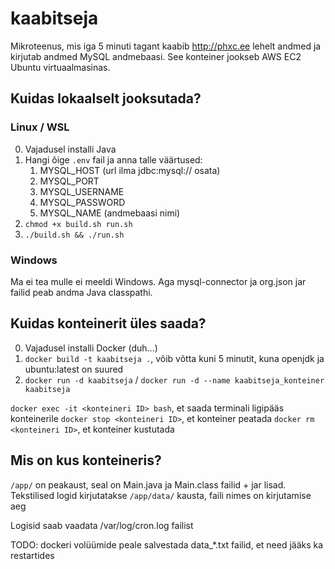 # kaabitseja

Mikroteenus, mis iga 5 minuti tagant kaabib http://phxc.ee lehelt andmed ja kirjutab andmed MySQL andmebaasi. See konteiner jookseb AWS EC2 Ubuntu virtuaalmasinas.

## Kuidas lokaalselt jooksutada?

### Linux / WSL


0. Vajadusel installi Java
1. Hangi õige `.env` fail ja anna talle väärtused:
    1. MYSQL_HOST (url ilma jdbc:mysql:// osata)
    2. MYSQL_PORT
    3. MYSQL_USERNAME
    4. MYSQL_PASSWORD
    5. MYSQL_NAME (andmebaasi nimi)
2. `chmod +x build.sh run.sh`
3. `./build.sh && ./run.sh`

### Windows

Ma ei tea mulle ei meeldi Windows. Aga mysql-connector ja org.json jar failid peab andma Java classpathi.

## Kuidas konteinerit üles saada?

0. Vajadusel installi Docker (duh...)
1. `docker build -t kaabitseja .`, võib võtta kuni 5 minutit, kuna openjdk ja ubuntu:latest on suured
2. `docker run -d kaabitseja` / `docker run -d --name kaabitseja_konteiner kaabitseja`

`docker exec -it <konteineri ID> bash`, et saada terminali ligipääs konteinerile
`docker stop <konteineri ID>`, et konteiner peatada
`docker rm <konteineri ID>`, et konteiner kustutada

## Mis on kus konteineris?

`/app/` on peakaust, seal on Main.java ja Main.class failid + jar lisad. Tekstilised logid kirjutatakse `/app/data/` kausta, faili nimes on kirjutamise aeg

Logisid saab vaadata /var/log/cron.log failist

TODO: dockeri volüümide peale salvestada data_*.txt failid, et need jääks ka restartides